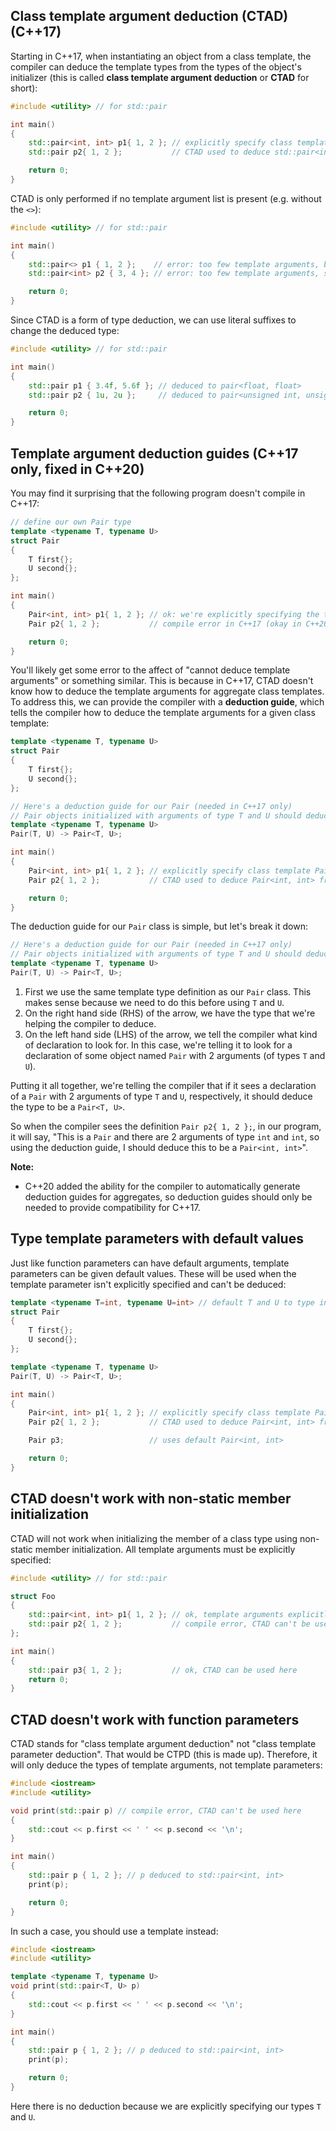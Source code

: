 ## Class template argument deduction (CTAD) (C++17)

Starting in C++17, when instantiating an object from a class template, the compiler can deduce the template types from the types of the object's initializer (this is called **class template argument deduction** or **CTAD** for short):
```cpp
#include <utility> // for std::pair

int main()
{
    std::pair<int, int> p1{ 1, 2 }; // explicitly specify class template std::pair<int, int> (C++11 onward)
    std::pair p2{ 1, 2 };           // CTAD used to deduce std::pair<int, int> from the initializers (C++17)

    return 0;
}
```

CTAD is only performed if no template argument list is present (e.g. without the `<>`):
```cpp
#include <utility> // for std::pair

int main()
{
    std::pair<> p1 { 1, 2 };    // error: too few template arguments, both arguments not deduced
    std::pair<int> p2 { 3, 4 }; // error: too few template arguments, second argument not deduced

    return 0;
}
```

Since CTAD is a form of type deduction, we can use literal suffixes to change the deduced type:
```cpp
#include <utility> // for std::pair

int main()
{
    std::pair p1 { 3.4f, 5.6f }; // deduced to pair<float, float>
    std::pair p2 { 1u, 2u };     // deduced to pair<unsigned int, unsigned int>

    return 0;
}
```

## Template argument deduction guides (C++17 only, fixed in C++20)

You may find it surprising that the following program doesn't compile in C++17:
```cpp
// define our own Pair type
template <typename T, typename U>
struct Pair
{
    T first{};
    U second{};
};

int main()
{
    Pair<int, int> p1{ 1, 2 }; // ok: we're explicitly specifying the template arguments
    Pair p2{ 1, 2 };           // compile error in C++17 (okay in C++20)

    return 0;
}
```

You'll likely get some error to the affect of "cannot deduce template arguments" or something similar. This is because in C++17, CTAD doesn't know how to deduce the template arguments for aggregate class templates. To address this, we can provide the compiler with a **deduction guide**, which tells the compiler how to deduce the template arguments for a given class template:
```cpp
template <typename T, typename U>
struct Pair
{
    T first{};
    U second{};
};

// Here's a deduction guide for our Pair (needed in C++17 only)
// Pair objects initialized with arguments of type T and U should deduce to Pair<T, U>
template <typename T, typename U>
Pair(T, U) -> Pair<T, U>;

int main()
{
    Pair<int, int> p1{ 1, 2 }; // explicitly specify class template Pair<int, int> (C++11 onward)
    Pair p2{ 1, 2 };           // CTAD used to deduce Pair<int, int> from the initializers (C++17)

    return 0;
}
```

The deduction guide for our `Pair` class is simple, but let's break it down:
```cpp
// Here's a deduction guide for our Pair (needed in C++17 only)
// Pair objects initialized with arguments of type T and U should deduce to Pair<T, U>
template <typename T, typename U>
Pair(T, U) -> Pair<T, U>;
```

1. First we use the same template type definition as our `Pair` class. This makes sense because we need to do this before using `T` and `U`.
2. On the right hand side (RHS) of the arrow, we have the type that we're helping the compiler to deduce.
3. On the left hand side (LHS) of the arrow, we tell the compiler what kind of declaration to look for. In this case, we're telling it to look for a declaration of some object named `Pair` with 2 arguments (of types `T` and `U`).

Putting it all together, we're telling the compiler that if it sees a declaration of a `Pair` with 2 arguments of type `T` and `U`, respectively, it should deduce the type to be a `Pair<T, U>`.

So when the compiler sees the definition `Pair p2{ 1, 2 };`, in our program, it will say, "This is a `Pair` and there are 2 arguments of type `int` and `int`, so using the deduction guide, I should deduce this to be a `Pair<int, int>`".

**Note:**
- C++20 added the ability for the compiler to automatically generate deduction guides for aggregates, so deduction guides should only be needed to provide compatibility for C++17.

## Type template parameters with default values

Just like function parameters can have default arguments, template parameters can be given default values. These will be used when the template parameter isn't explicitly specified and can't be deduced:
```cpp
template <typename T=int, typename U=int> // default T and U to type int
struct Pair
{
    T first{};
    U second{};
};

template <typename T, typename U>
Pair(T, U) -> Pair<T, U>;

int main()
{
    Pair<int, int> p1{ 1, 2 }; // explicitly specify class template Pair<int, int> (C++11 onward)
    Pair p2{ 1, 2 };           // CTAD used to deduce Pair<int, int> from the initializers (C++17)

    Pair p3;                   // uses default Pair<int, int>

    return 0;
}
```

## CTAD doesn't work with non-static member initialization

CTAD will not work when initializing the member of a class type using non-static member initialization. All template arguments must be explicitly specified:
```cpp
#include <utility> // for std::pair

struct Foo
{
    std::pair<int, int> p1{ 1, 2 }; // ok, template arguments explicitly specified
    std::pair p2{ 1, 2 };           // compile error, CTAD can't be used in this context
};

int main()
{
    std::pair p3{ 1, 2 };           // ok, CTAD can be used here
    return 0;
}
```

## CTAD doesn't work with function parameters

CTAD stands for "class template argument deduction" not "class template parameter deduction". That would be CTPD (this is made up). Therefore, it will only deduce the types of template arguments, not template parameters:
```cpp
#include <iostream>
#include <utility>

void print(std::pair p) // compile error, CTAD can't be used here
{
    std::cout << p.first << ' ' << p.second << '\n';
}

int main()
{
    std::pair p { 1, 2 }; // p deduced to std::pair<int, int>
    print(p);

    return 0;
}
```

In such a case, you should use a template instead:
```cpp
#include <iostream>
#include <utility>

template <typename T, typename U>
void print(std::pair<T, U> p)
{
    std::cout << p.first << ' ' << p.second << '\n';
}

int main()
{
    std::pair p { 1, 2 }; // p deduced to std::pair<int, int>
    print(p);

    return 0;
}
```

Here there is no deduction because we are explicitly specifying our types `T` and `U`.
